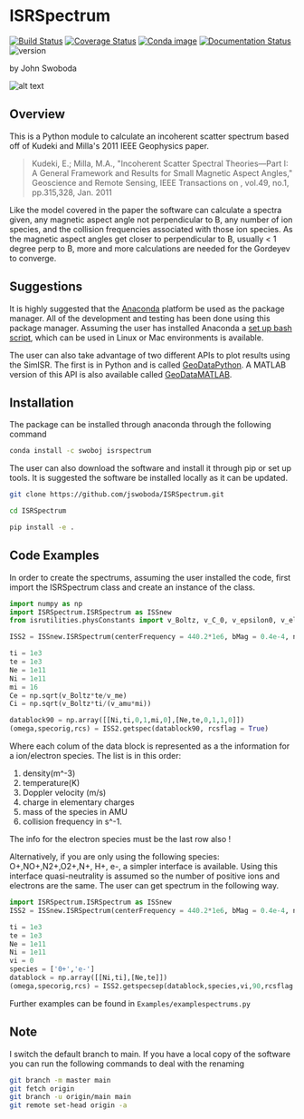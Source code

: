 # ISRSpectrum

[![Build Status](https://travis-ci.org/jswoboda/ISRSpectrum.svg)](https://travis-ci.org/jswoboda/ISRSpectrum)
[![Coverage Status](https://coveralls.io/repos/jswoboda/ISRSpectrum/badge.svg)](https://coveralls.io/r/jswoboda/ISRSpectrum)
[![Conda image](https://anaconda.org/swoboj/isrspectrum/badges/version.svg)](https://anaconda.org/swoboj/isrspectrum)
[![Documentation Status](https://readthedocs.org/projects/isrspectrum/badge/?version=latest)](https://isrspectrum.readthedocs.io/en/latest/?badge=latest)
![version](https://img.shields.io/badge/version-1.2.3-blue)

by John Swoboda

![alt text](https://raw.github.com/jswoboda/ISRSpectrum/master/logofig.png "ISR Spectrum")

## Overview

This is a Python module to calculate an incoherent scatter spectrum based off of Kudeki and Milla's 2011 IEEE Geophysics paper.

> Kudeki, E.; Milla, M.A., "Incoherent Scatter Spectral Theories—Part I: A General Framework and Results for Small Magnetic Aspect Angles," Geoscience and Remote Sensing, IEEE Transactions on , vol.49, no.1, pp.315,328, Jan. 2011

 Like the model covered in the paper the software can calculate a spectra given, any magnetic aspect angle not perpendicular to B, any number of ion species, and the collision frequencies associated with those ion species. As the magnetic aspect angles get closer to perpendicular to B, usually &lt; 1 degree perp to B, more and more calculations are needed for the Gordeyev to converge.

## Suggestions

It is highly suggested that the [Anaconda](https://www.continuum.io/downloads) platform be used as the package manager. All of the development and testing has been done using this package manager.
Assuming the user has installed Anaconda a [set up bash script](https://github.com/jswoboda/AnacondaEnvUtilities), which can be used in Linux or Mac environments is available.

The user can also take advantage of two different APIs to plot results using the SimISR.
The first is in Python and is called [GeoDataPython](https://github.com/jswoboda/GeoDataPython).
A MATLAB version of this API is also available called [GeoDataMATLAB](https://github.com/jswoboda/GeoDataMATLAB).

## Installation

The package can be installed through anaconda through the following command

```sh
conda install -c swoboj isrspectrum
```

The user can also download the software and install it through pip or set up tools. It is suggested the software be installed locally as it can be updated.

```sh
git clone https://github.com/jswoboda/ISRSpectrum.git

cd ISRSpectrum

pip install -e .
```

## Code Examples

In order to create the spectrums, assuming the user installed the code, first import the ISRSpectrum class and create an instance of the class.

```python
import numpy as np
import ISRSpectrum.ISRSpectrum as ISSnew
from isrutilities.physConstants import v_Boltz, v_C_0, v_epsilon0, v_elemcharge, v_me, v_amu

ISS2 = ISSnew.ISRSpectrum(centerFrequency = 440.2*1e6, bMag = 0.4e-4, nspec=129, sampfreq=50e3,dFlag=True)

ti = 1e3
te = 1e3
Ne = 1e11
Ni = 1e11
mi = 16
Ce = np.sqrt(v_Boltz*te/v_me)
Ci = np.sqrt(v_Boltz*ti/(v_amu*mi))

datablock90 = np.array([[Ni,ti,0,1,mi,0],[Ne,te,0,1,1,0]])
(omega,specorig,rcs) = ISS2.getspec(datablock90, rcsflag = True)
```

Where each colum of the data block is represented as a the information for a ion/electron species. The list is in this order:

1. density(m^-3)
2. temperature(K)
3. Doppler velocity (m/s)
4. charge in elementary charges
5. mass of the species in AMU
6. collision frequency in s^-1.

The info for the electron species must be the last row also !

Alternatively, if you are only using the following species: O+,NO+,N2+,O2+,N+, H+, e-, a simpler interface is available.
Using this interface quasi-neutrality is assumed so the number of positive ions and electrons are the same.
The user can get spectrum in the following way.

```python
import ISRSpectrum.ISRSpectrum as ISSnew
ISS2 = ISSnew.ISRSpectrum(centerFrequency = 440.2*1e6, bMag = 0.4e-4, nspec=129, sampfreq=50e3,dFlag=True)

ti = 1e3
te = 1e3
Ne = 1e11
Ni = 1e11
vi = 0
species = ['0+','e-']
datablock = np.array([[Ni,ti],[Ne,te]])
(omega,specorig,rcs) = ISS2.getspecsep(datablock,species,vi,90,rcsflag = True)
```

Further examples can be found in `Examples/examplespectrums.py`

## Note

I switch the default branch to main. If you have a local copy of the software you can run the following commands to deal with the renaming

```bash
git branch -m master main
git fetch origin
git branch -u origin/main main
git remote set-head origin -a
```

